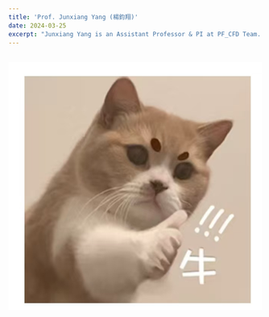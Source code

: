 ```yaml
---
title: 'Prof. Junxiang Yang (楊鈞翔)'
date: 2024-03-25
excerpt: "Junxiang Yang is an Assistant Professor & PI at PF_CFD Team. Detailed introduction of Prof. Yang can refer to the Homepage. <br/><img src='/images/JXyang.png' width='200px'>"
---
```


<br/><img src='/images/niu.png' width='600px'>

